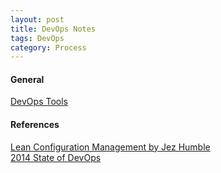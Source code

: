```yaml
---
layout: post
title: DevOps Notes
tags: DevOps
category: Process
---
```


#### General ####

[DevOps Tools](http://www.devopsbookmarks.com/)  

#### References #### 

[Lean Configuration Management by Jez Humble](http://www.slideshare.net/jezhumble/lean-configuration-management)  
[2014 State of DevOps](https://puppetlabs.com/sites/default/files/2014-state-of-devops-report.pdf)

